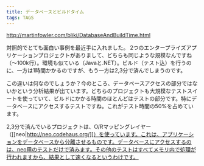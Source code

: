 ```yaml
---
title: データベースとビルドタイム
tags: TAGS
---
```


http://martinfowler.com/bliki/DatabaseAndBuildTime.html

対照的でとても面白い事例を最近手に入れました。 2つのエンタープライズアプリケーションプロジェクトがありまして、どちらも同じような規模なんですね（〜100k行）。環境も似ている（Javaと.NET）。ビルド（テスト込）を行うのに、一方は1時間かかるのですが、もう一方は2,3分で済んでしまうのです。

この違いは何なのでしょうか？今のところ、データベースアクセスの部分ではないかという分析結果が出ています。どちらのプロジェクトも大規模なテストスイートを使っていて、ビルドにかかる時間のほとんどはテストの部分です。特にデータベースにアクセスするテストですね。これがテスト時間の50%を占めています。

2,3分で済んでいるプロジェクトは、O/Rマッピングレイヤー（[[neo|http://neo.codehaus.org/]]）を使っています。これは、アプリケーションをデータベースから分離させるものです。データベースにアクセスするのは、neo用のテストだけで済みます。その他のテストはすべてメモリ内で処理が行われますから、結果として速くなるというわけです。
